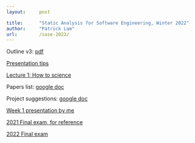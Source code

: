 ```yaml
---
layout:     post

title:      "Static Analysis for Software Engineering, Winter 2022"
author:     "Patrick Lam"
url:        /sase-2022/
---
```


Outline v3: <a href="/sase-2022-outline.pdf">pdf</a>

[Presentation tips](/post/20210114-presentation-tips/)

[Lecture 1: How to science](/teaching/sase-2022-how-to-science.mp4)

Papers list: [google doc](https://docs.google.com/document/d/1zxKKrIqPc-bBXZWPCpvPFOHIddGXqofEdAjohn66Zyg/edit?usp=sharing)

Project suggestions: [google doc](https://docs.google.com/document/d/1vW8aB3REY6IBExCvkziHTxQ4GhOHXBedXHg3wQw0m24/edit#)

[Week 1 presentation by me](https://patricklam.ca/teaching/sase-2022-how-to-science.mp4)

[2021 Final exam, for reference](/teaching/sase-2021-final.pdf)

[2022 Final exam](/teaching/sase-2022-final.pdf)

